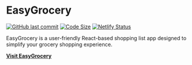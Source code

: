# EasyGrocery

[![GitHub last commit](https://img.shields.io/github/last-commit/bncpntk/easygrocery)]()
[![Code Size](https://img.shields.io/github/languages/code-size/bncpntk/easygrocery)]()
[![Netlify Status](https://api.netlify.com/api/v1/badges/f8d61996-1c44-4c18-a6b4-11e7709fe699/deploy-status)](https://app.netlify.com/sites/bncpntk-easy-grocery/deploys)

EasyGrocery is a user-friendly React-based shopping list app designed to simplify your grocery shopping experience.

[**Visit EasyGrocery**](https://bncpntk-easy-grocery.netlify.app)
